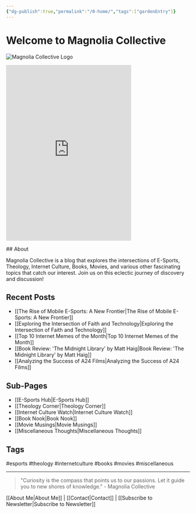 ```yaml
---
{"dg-publish":true,"permalink":"/0-home/","tags":["gardenEntry"]}
---
```


# Welcome to Magnolia Collective

![Magnolia Collective Logo](https://via.placeholder.com/500x200?text=Magnolia+Collective+Logo)

<iframe src="https://giphy.com/embed/ayBZf3xVtT74Q" width="343" height="480" style="" frameBorder="0" class="giphy-embed" allowFullScreen></iframe><p><a href="https://giphy.com/gifs/studio-ghibli-spirited-away-ayBZf3xVtT74Q"></a></p>
## About

Magnolia Collective is a blog that explores the intersections of E-Sports, Theology, Internet Culture, Books, Movies, and various other fascinating topics that catch our interest. Join us on this eclectic journey of discovery and discussion!

## Recent Posts

- [[The Rise of Mobile E-Sports: A New Frontier\|The Rise of Mobile E-Sports: A New Frontier]]
- [[Exploring the Intersection of Faith and Technology\|Exploring the Intersection of Faith and Technology]]
- [[Top 10 Internet Memes of the Month\|Top 10 Internet Memes of the Month]]
- [[Book Review: 'The Midnight Library' by Matt Haig\|Book Review: 'The Midnight Library' by Matt Haig]]
- [[Analyzing the Success of A24 Films\|Analyzing the Success of A24 Films]]

## Sub-Pages

- [[E-Sports Hub\|E-Sports Hub]]
- [[Theology Corner\|Theology Corner]]
- [[Internet Culture Watch\|Internet Culture Watch]]
- [[Book Nook\|Book Nook]]
- [[Movie Musings\|Movie Musings]]
- [[Miscellaneous Thoughts\|Miscellaneous Thoughts]]

## Tags

#esports #theology #internetculture #books #movies #miscellaneous

---

> "Curiosity is the compass that points us to our passions. Let it guide you to new shores of knowledge." - Magnolia Collective

[[About Me\|About Me]] | [[Contact\|Contact]] | [[Subscribe to Newsletter\|Subscribe to Newsletter]]